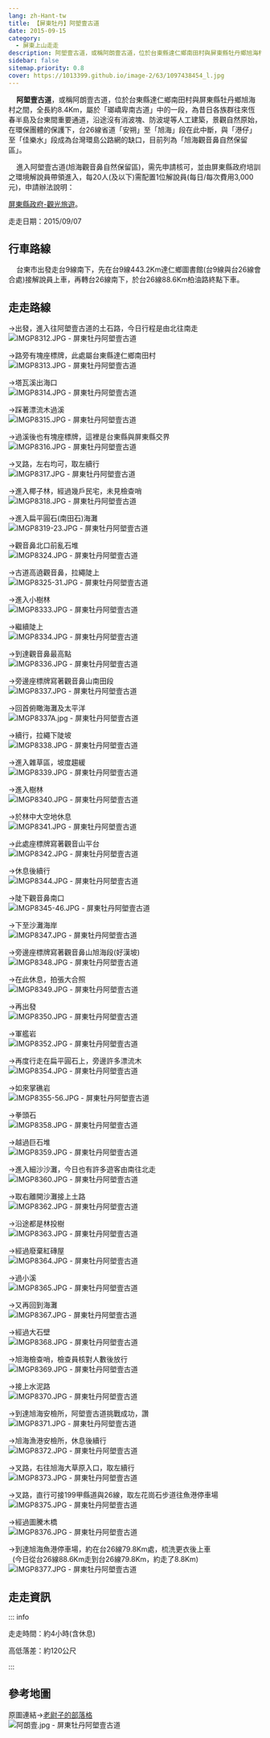 ```yaml
---
lang: zh-Hant-tw
title: 【屏東牡丹】阿塱壹古道
date: 2015-09-15
category: 
  - 屏東上山走走
description: 阿塱壹古道，或稱阿朗壹古道，位於台東縣達仁鄉南田村與屏東縣牡丹鄉旭海村之間，全長約8.4Km，屬於「瑯嶠卑南古道」中的一段，為昔日各族群往來恆春半島及台東間重要通道，沿途沒有消波塊、防波堤等人工建築，景觀自然原始，在環保團體的保護下，台26線省道「安朔」至「旭海」段在此中斷，，目前列為「旭海觀音鼻自然保留區」。
sidebar: false
sitemap.priority: 0.8
cover: https://1013399.github.io/image-2/63/1097438454_l.jpg
---
```


    **阿塱壹古道**，或稱阿朗壹古道，位於台東縣達仁鄉南田村與屏東縣牡丹鄉旭海村之間，全長約8.4Km，屬於「瑯嶠卑南古道」中的一段，為昔日各族群往來恆春半島及台東間重要通道，沿途沒有消波塊、防波堤等人工建築，景觀自然原始，在環保團體的保護下，台26線省道「安朔」至「旭海」段在此中斷，與「港仔」至「佳樂水」段成為台灣環島公路網的缺口，目前列為「旭海觀音鼻自然保留區」。  

<!-- more -->

    進入阿塱壹古道(旭海觀音鼻自然保留區)，需先申請核可，並由屏東縣政府培訓之環境解說員帶領進入，每20人(及以下)需配置1位解說員(每日/每次費用3,000元)，申請辦法說明：

[屏東縣政府-觀光旅遊](http://175.99.86.233/syuhai/index.php?page=apply)。

走走日期：2015/09/07

## 行車路線
    台東市出發走台9線南下，先在台9線443.2Km達仁鄉圖書館(台9線與台26線會合處)接解說員上車，再轉台26線南下，於台26線88.6Km柏油路終點下車。

## 走走路線
→出發，進入往阿塱壹古道的土石路，今日行程是由北往南走  
![IMGP8312.JPG - 屏東牡丹阿塱壹古道](https://1013399.github.io/image-2/63/1097437781_l.jpg)

→路旁有塊座標牌，此處屬台東縣達仁鄉南田村  
![IMGP8313.JPG - 屏東牡丹阿塱壹古道](https://1013399.github.io/image-2/63/1097438948_l.jpg)

→塔瓦溪出海口  
![IMGP8314.JPG - 屏東牡丹阿塱壹古道](https://1013399.github.io/image-2/63/1097436815_l.jpg)

→踩著漂流木過溪  
![IMGP8315.JPG - 屏東牡丹阿塱壹古道](https://1013399.github.io/image-2/63/1097440952_l.jpg)

→過溪後也有塊座標牌，這裡是台東縣與屏東縣交界  
![IMGP8316.JPG - 屏東牡丹阿塱壹古道](https://1013399.github.io/image-2/63/1097435423_l.jpg)

→叉路，左右均可，取左續行  
![IMGP8317.JPG - 屏東牡丹阿塱壹古道](https://1013399.github.io/image-2/63/1097439242_l.jpg)

→進入椰子林，經過幾戶民宅，未見檢查哨  
![IMGP8318.JPG - 屏東牡丹阿塱壹古道](https://1013399.github.io/image-2/63/1097440745_l.jpg)

→進入扁平圓石(南田石)海灘  
![IMGP8319-23.JPG - 屏東牡丹阿塱壹古道](https://1013399.github.io/image-2/63/1097438451_l.jpg)

→觀音鼻北口前亂石堆  
![IMGP8324.JPG - 屏東牡丹阿塱壹古道](https://1013399.github.io/image-2/63/1097437194_l.jpg)

→古道高遶觀音鼻，拉繩陡上  
![IMGP8325-31.JPG - 屏東牡丹阿塱壹古道](https://1013399.github.io/image-2/63/1097437876_l.jpg)

→進入小樹林  
![IMGP8333.JPG - 屏東牡丹阿塱壹古道](https://1013399.github.io/image-2/63/1097439754_l.jpg)

→繼續陡上  
![IMGP8334.JPG - 屏東牡丹阿塱壹古道](https://1013399.github.io/image-2/63/1097438766_l.jpg)

→到達觀音鼻最高點  
![IMGP8336.JPG - 屏東牡丹阿塱壹古道](https://1013399.github.io/image-2/63/1097436415_l.jpg)

→旁邊座標牌寫著觀音鼻山南田段  
![IMGP8337.JPG - 屏東牡丹阿塱壹古道](https://1013399.github.io/image-2/63/1097438768_l.jpg)

→回首俯瞰海灘及太平洋  
![IMGP8337A.jpg - 屏東牡丹阿塱壹古道](https://1013399.github.io/image-2/63/1097441143_l.jpg)

→續行，拉繩下陡坡  
![IMGP8338.JPG - 屏東牡丹阿塱壹古道](https://1013399.github.io/image-2/63/1097436589_l.jpg)

→進入雜草區，坡度趨緩  
![IMGP8339.JPG - 屏東牡丹阿塱壹古道](https://1013399.github.io/image-2/63/1097438567_l.jpg)

→進入樹林  
![IMGP8340.JPG - 屏東牡丹阿塱壹古道](https://1013399.github.io/image-2/63/1097438081_l.jpg)

→於林中大空地休息  
![IMGP8341.JPG - 屏東牡丹阿塱壹古道](https://1013399.github.io/image-2/63/1097436590_l.jpg)

→此處座標牌寫著觀音山平台  
![IMGP8342.JPG - 屏東牡丹阿塱壹古道](https://1013399.github.io/image-2/63/1097440450_l.jpg)

→休息後續行  
![IMGP8344.JPG - 屏東牡丹阿塱壹古道](https://1013399.github.io/image-2/63/1097435425_l.jpg)

→陡下觀音鼻南口  
![IMGP8345-46.JPG - 屏東牡丹阿塱壹古道](https://1013399.github.io/image-2/63/1097436593_l.jpg)

→下至沙灘海岸  
![IMGP8347.JPG - 屏東牡丹阿塱壹古道](https://1013399.github.io/image-2/63/1097438454_l.jpg)

→旁邊座標牌寫著觀音鼻山旭海段(好漢坡)  
![IMGP8348.JPG - 屏東牡丹阿塱壹古道](https://1013399.github.io/image-2/63/1097438455_l.jpg)

→在此休息，拍張大合照  
![IMGP8349.JPG - 屏東牡丹阿塱壹古道](https://1013399.github.io/image-2/63/1097441144_l.jpg)

→再出發  
![IMGP8350.JPG - 屏東牡丹阿塱壹古道](https://1013399.github.io/image-2/63/1097437964_l.jpg)

→軍艦岩  
![IMGP8352.JPG - 屏東牡丹阿塱壹古道](https://1013399.github.io/image-2/63/1097437965_l.jpg)

→再度行走在扁平圓石上，旁邊許多漂流木  
![IMGP8354.JPG - 屏東牡丹阿塱壹古道](https://1013399.github.io/image-2/63/1097439244_l.jpg)

→如來掌礁岩  
![IMGP8355-56.JPG - 屏東牡丹阿塱壹古道](https://1013399.github.io/image-2/63/1097438949_l.jpg)

→拳頭石  
![IMGP8358.JPG - 屏東牡丹阿塱壹古道](https://1013399.github.io/image-2/63/1097437196_l.jpg)

→越過巨石堆  
![IMGP8359.JPG - 屏東牡丹阿塱壹古道](https://1013399.github.io/image-2/63/1097435426_l.jpg)

→進入細沙沙灘，今日也有許多遊客由南往北走  
![IMGP8360.JPG - 屏東牡丹阿塱壹古道](https://1013399.github.io/image-2/63/1097439245_l.jpg)

→取右離開沙灘接上土路  
![IMGP8362.JPG - 屏東牡丹阿塱壹古道](https://1013399.github.io/image-2/63/1097441146_l.jpg)

→沿途都是林投樹  
![IMGP8363.JPG - 屏東牡丹阿塱壹古道](https://1013399.github.io/image-2/63/1097440552_l.jpg)

→經過廢棄紅磚屋  
![IMGP8364.JPG - 屏東牡丹阿塱壹古道](https://1013399.github.io/image-2/63/1097438082_l.jpg)

→過小溪  
![IMGP8365.JPG - 屏東牡丹阿塱壹古道](https://1013399.github.io/image-2/63/1097439346_l.jpg)

→又再回到海灘  
![IMGP8367.JPG - 屏東牡丹阿塱壹古道](https://1013399.github.io/image-2/63/1097436937_l.jpg)

→經過大石壁  
![IMGP8368.JPG - 屏東牡丹阿塱壹古道](https://1013399.github.io/image-2/63/1097439349_l.jpg)

→旭海檢查哨，檢查員核對人數後放行  
![IMGP8369.JPG - 屏東牡丹阿塱壹古道](https://1013399.github.io/image-2/63/1097440954_l.jpg)

→接上水泥路  
![IMGP8370.JPG - 屏東牡丹阿塱壹古道](https://1013399.github.io/image-2/63/1097437199_l.jpg)

→到達旭海安檢所，阿塱壹古道挑戰成功，讚  
![IMGP8371.JPG - 屏東牡丹阿塱壹古道](https://1013399.github.io/image-2/63/1097436595_l.jpg)

→旭海漁港安檢所，休息後續行  
![IMGP8372.JPG - 屏東牡丹阿塱壹古道](https://1013399.github.io/image-2/63/1097435815_l.jpg)

→叉路，右往旭海大草原入口，取左續行  
![IMGP8373.JPG - 屏東牡丹阿塱壹古道](https://1013399.github.io/image-2/63/1097436596_l.jpg)

→叉路，直行可接199甲縣道與26線，取左花崗石步道往魚港停車場  
![IMGP8375.JPG - 屏東牡丹阿塱壹古道](https://1013399.github.io/image-2/63/1097435427_l.jpg)

→經過圖騰木橋  
![IMGP8376.JPG - 屏東牡丹阿塱壹古道](https://1013399.github.io/image-2/63/1097441056_l.jpg)

→到達旭海魚港停車場，約在台26線79.8Km處，梳洗更衣後上車  
  (今日從台26線88.6Km走到台26線79.8Km，約走了8.8Km)  
![IMGP8377.JPG - 屏東牡丹阿塱壹古道](https://1013399.github.io/image-2/63/1097441058_l.jpg)

## 走走資訊
::: info

走走時間：約4小時(含休息)

高低落差：約120公尺

:::

## 參考地圖
原圖連結→[老尉子的部落格](http://blog.xuite.net/laoweiz/blog/68958169)  
![阿朗壹.jpg - 屏東牡丹阿塱壹古道](https://1013399.github.io/image-2/63/1097440262_l.jpg)